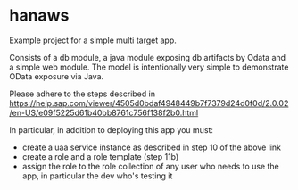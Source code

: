 # hanaws

Example project for a simple multi target app.

Consists of a db module, a java module exposing db artifacts by Odata and a simple web module.
The model is intentionally very simple to demonstrate OData exposure via Java.

Please adhere to the steps described in https://help.sap.com/viewer/4505d0bdaf4948449b7f7379d24d0f0d/2.0.02/en-US/e09f5225d61b40bb8761c756f138f2b0.html

In particular, in addition to deploying this app you must:
* create a uaa service instance  as described in step 10 of the above link
* create a role and a role template (step 11b)
* assign the role to the role collection of any user who needs to use the app, in particular the dev who's testing it
